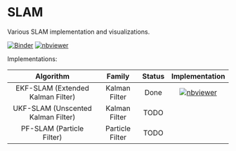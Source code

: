 # SLAM
Various SLAM implementation and visualizations.

[![Binder](https://mybinder.org/badge.svg)](https://mybinder.org/v2/gh/chenchen2015/SLAM/master?filepath=%2FPython)
[![nbviewer](https://camo.githubusercontent.com/bfeb5472ee3df9b7c63ea3b260dc0c679be90b97/68747470733a2f2f696d672e736869656c64732e696f2f62616467652f72656e6465722d6e627669657765722d6f72616e67652e7376673f636f6c6f72423d66333736323626636f6c6f72413d346434643464)](https://nbviewer.jupyter.org/github/chenchen2015/SLAM/tree/master/)

Implementations:

| Algorithm | Family | Status | Implementation |
|:----------------------------------:|:---------------:|:------:|:-----------------------------------------------------------------------------------------------------------------------------------------------------------------------------------------------------------------------------------------------------------------------------------------------------------------------------------------------------------:|
| EKF-SLAM (Extended Kalman Filter) | Kalman Filter | Done |  [![nbviewer](https://camo.githubusercontent.com/bfeb5472ee3df9b7c63ea3b260dc0c679be90b97/68747470733a2f2f696d672e736869656c64732e696f2f62616467652f72656e6465722d6e627669657765722d6f72616e67652e7376673f636f6c6f72423d66333736323626636f6c6f72413d346434643464)](https://nbviewer.jupyter.org/github/chenchen2015/SLAM/blob/master/Python/EKF_SLAM.ipynb) |
| UKF-SLAM (Unscented Kalman Filter) | Kalman Filter | TODO |  |
| PF-SLAM (Particle Filter) | Particle Filter | TODO |  |

